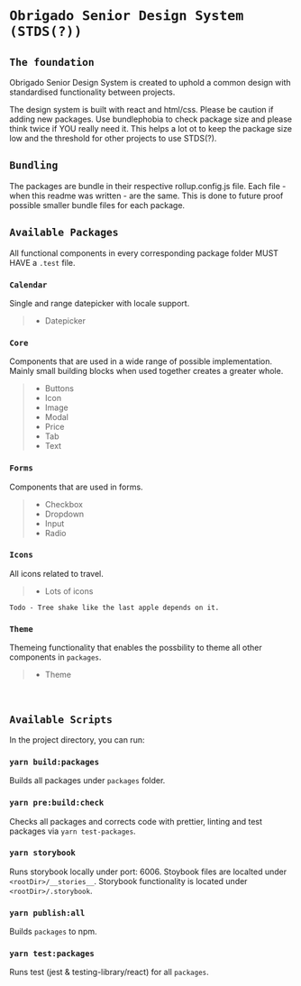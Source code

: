 # `Obrigado Senior Design System (STDS(?))`

## `The foundation`

Obrigado Senior Design System is created to uphold a common design with standardised functionality between projects.

The design system is built with react and html/css. Please be caution if adding new packages. Use bundlephobia to check package size and please think twice if YOU really need it. This helps a lot ot to keep the package size low and the threshold for other projects to use STDS(?).

## `Bundling`

The packages are bundle in their respective rollup.config.js file. Each file - when this readme was written - are the same. This is done to future proof possible smaller bundle files for each package.

## `Available Packages`

All functional components in every corresponding package folder MUST HAVE a `.test` file.

### `Calendar`

Single and range datepicker with locale support.

> - Datepicker

### `Core`

Components that are used in a wide range of possible implementation. Mainly small building blocks when used together creates a greater whole.

> - Buttons
> - Icon
> - Image
> - Modal
> - Price
> - Tab
> - Text

### `Forms`

Components that are used in forms.

> - Checkbox
> - Dropdown
> - Input
> - Radio

### `Icons`

All icons related to travel.

> - Lots of icons

    Todo - Tree shake like the last apple depends on it.

### `Theme`

Themeing functionality that enables the possbility to theme all other components in `packages`.

> - Theme

<br>

## `Available Scripts`

In the project directory, you can run:

### `yarn build:packages`

Builds all packages under `packages` folder.

### `yarn pre:build:check`

Checks all packages and corrects code with prettier, linting and test packages via `yarn test-packages`.

### `yarn storybook`

Runs storybook locally under port: 6006. Stoybook files are localted under `<rootDir>/__stories__`. Storybook functionality is located under `<rootDir>/.storybook`.

### `yarn publish:all`

Builds `packages` to npm.

### `yarn test:packages`

Runs test (jest & testing-library/react) for all `packages`.

